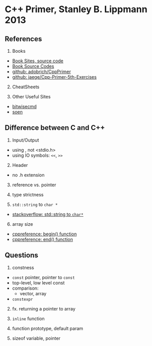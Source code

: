 # C++ Primer, Stanley B. Lippmann 2013

## References

1. Books

- [Book Sites, source code](http://www.informit.com/store/c-plus-plus-primer-9780321714114)
- [Book Source Codes](http://www.informit.com/store/c-plus-plus-primer-9780321714114)
- [github: adobrich/CppPrimer](https://github.com/adobrich/CppPrimer)
- [github: jaege/Cpp-Primer-5th-Exercises](https://github.com/jaege/Cpp-Primer-5th-Exercises)

2. CheatSheets

3. Other Useful Sites

- [bitwisecmd](http://bitwisecmd.com/)
- [soen](http://soen.kr/)

## Difference between C and C++

1. Input/Output

- using <iostream>, not <stdio.h>
- using IO symbols: `<<`, `>>`

2. Header

- no .h extension

3. reference vs. pointer

4. type strictness

5. `std::string` to `char *`

- [stackoverflow: std::string to `char*`](https://stackoverflow.com/questions/7352099/stdstring-to-char/7352131#7352131)

6. array size

- [cppreference: begin() function ](https://en.cppreference.com/w/cpp/iterator/begin)
- [cppreference: end() function](https://en.cppreference.com/w/cpp/iterator/end)

## Questions

1. constness

- `const` pointer, pointer to `const`
- top-level, low level const
- comparison:
  - vector, array
- `constexpr`

2. fx. returning a pointer to array

3. `inline` function

4. function prototype, default param

5. sizeof variable, pointer
